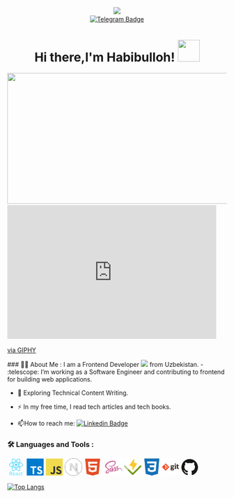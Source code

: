 <div id="header" align="center">
  <img src="https://media.giphy.com/media/M9gbBd9nbDrOTu1Mqx/giphy.gif" width="100"/>
</div>

<div id="badges" align="center">
  <a href="https://t.me/habibulloh90">
    <img src="https://img.shields.io/badge/Telegram-blue?style=for-the-badge&logo=telegram&logoColor=white" alt="Telegram Badge"/>
  </a>
</div>
<h1 align="center">
Hi there,I'm Habibulloh!
  <img src="https://media.giphy.com/media/hvRJCLFzcasrR4ia7z/giphy.gif" width="50px" height="50px"/>
</h1>
<div align="center">
  <img src="https://media.giphy.com/media/dWesBcTLavkZuG35MI/giphy.gif" width="600" height="300"/>
</div>
<iframe src="https://giphy.com/embed/cNfIqjpCY1zqfaLmd8" width="480" height="307" style="" frameBorder="0" class="giphy-embed" allowFullScreen></iframe><p><a href="https://giphy.com/gifs/cNfIqjpCY1zqfaLmd8">via GIPHY</a></p>
</p>
### 👨‍💻 About Me :
I am a Frontend Developer <img src="https://media.giphy.com/media/WUlplcMpOCEmTGBtBW/giphy.gif" width="30"> from Uzbekistan.
- :telescope: I’m working as a Software Engineer and contributing to frontend for building web applications.

- :seedling: Exploring Technical Content Writing.

- :zap: In my free time, I read tech articles and tech books.

- :mailbox:How to reach me: [![Linkedin Badge](https://img.shields.io/badge/-Habibulloh-blue?style=flat&logo=Linkedin&logoColor=white)](https://www.linkedin.com/in/habibulloh-karimov-5b87a2293/)
  
### :hammer_and_wrench: Languages and Tools :
<div>
  <img src = "https://github.com/devicons/devicon/blob/master/icons/react/react-original-wordmark.svg" title='ReactJs' alt="react" width="40px" height="40px" />
  <img src="https://github.com/devicons/devicon/blob/master/icons/typescript/typescript-original.svg" title='TypeScript' alt="typescript" width="40px" height="40px"  />
  <img src="https://github.com/devicons/devicon/blob/master/icons/javascript/javascript-original.svg" alt="javscript" title='JavaScript' width="40px" height="40px" />
  <img src = "https://github.com/devicons/devicon/blob/master/icons/nextjs/nextjs-line.svg" title='NextJs' alt="nextjs" width="40px" height="40px" />
  <img src="https://github.com/devicons/devicon/blob/master/icons/html5/html5-plain.svg"   alt="HTML" width="40" title='HTML' height="40"/>&nbsp;
   <img src="https://github.com/devicons/devicon/blob/master/icons/sass/sass-original.svg" alt="Sass" width="40px" title='Sass' height="40px" />
     <img src="https://github.com/devicons/devicon/blob/master/icons/vitest/vitest-original.svg" alt="vitest" width="40px" title='Vitetest' height="40px" />
  <img src="https://github.com/devicons/devicon/blob/master/icons/css3/css3-plain.svg" alt="css" title='Css' width="40px" height="40px" />
  <img src="https://github.com/devicons/devicon/blob/master/icons/git/git-original-wordmark.svg" title='Git' title="Git" **alt="Git" width="40" height="40"/>
  <img src="https://github.com/devicons/devicon/blob/master/icons/github/github-original.svg" title='GitHub' alt="GitHub" width="40px" height="40px" />
 
</div>

[![Top Langs](https://github-readme-stats.vercel.app/api/top-langs/?username=Habibulloh08&layout=compact&theme=vision-friendly-dark)](https://github.com/anuraghazra/github-readme-stats)
